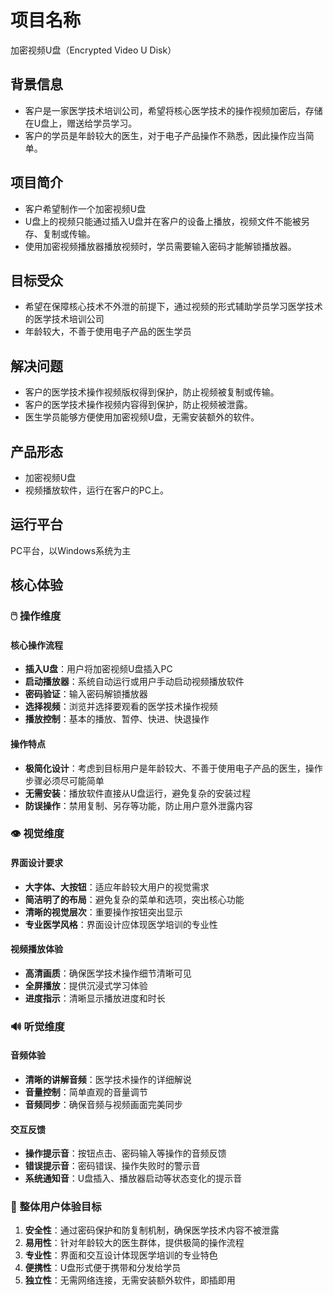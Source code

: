# 项目名称

加密视频U盘（Encrypted Video U Disk）

## 背景信息

- 客户是一家医学技术培训公司，希望将核心医学技术的操作视频加密后，存储在U盘上，赠送给学员学习。
- 客户的学员是年龄较大的医生，对于电子产品操作不熟悉，因此操作应当简单。

## 项目简介

- 客户希望制作一个加密视频U盘
- U盘上的视频只能通过插入U盘并在客户的设备上播放，视频文件不能被另存、复制或传输。
- 使用加密视频播放器播放视频时，学员需要输入密码才能解锁播放器。

## 目标受众

- 希望在保障核心技术不外泄的前提下，通过视频的形式辅助学员学习医学技术的医学技术培训公司
- 年龄较大，不善于使用电子产品的医生学员

## 解决问题

- 客户的医学技术操作视频版权得到保护，防止视频被复制或传输。
- 客户的医学技术操作视频内容得到保护，防止视频被泄露。
- 医生学员能够方便使用加密视频U盘，无需安装额外的软件。

## 产品形态

- 加密视频U盘
- 视频播放软件，运行在客户的PC上。

## 运行平台

PC平台，以Windows系统为主

## 核心体验

### 🖱️ 操作维度

#### 核心操作流程
- **插入U盘**：用户将加密视频U盘插入PC
- **启动播放器**：系统自动运行或用户手动启动视频播放软件
- **密码验证**：输入密码解锁播放器
- **选择视频**：浏览并选择要观看的医学技术操作视频
- **播放控制**：基本的播放、暂停、快进、快退操作

#### 操作特点
- **极简化设计**：考虑到目标用户是年龄较大、不善于使用电子产品的医生，操作步骤必须尽可能简单
- **无需安装**：播放软件直接从U盘运行，避免复杂的安装过程
- **防误操作**：禁用复制、另存等功能，防止用户意外泄露内容

### 👁️ 视觉维度

#### 界面设计要求
- **大字体、大按钮**：适应年龄较大用户的视觉需求
- **简洁明了的布局**：避免复杂的菜单和选项，突出核心功能
- **清晰的视觉层次**：重要操作按钮突出显示
- **专业医学风格**：界面设计应体现医学培训的专业性

#### 视频播放体验
- **高清画质**：确保医学技术操作细节清晰可见
- **全屏播放**：提供沉浸式学习体验
- **进度指示**：清晰显示播放进度和时长

### 🔊 听觉维度

#### 音频体验
- **清晰的讲解音频**：医学技术操作的详细解说
- **音量控制**：简单直观的音量调节
- **音频同步**：确保音频与视频画面完美同步

#### 交互反馈
- **操作提示音**：按钮点击、密码输入等操作的音频反馈
- **错误提示音**：密码错误、操作失败时的警示音
- **系统通知音**：U盘插入、播放器启动等状态变化的提示音

### 🎯 整体用户体验目标

1. **安全性**：通过密码保护和防复制机制，确保医学技术内容不被泄露
2. **易用性**：针对年龄较大的医生群体，提供极简的操作流程
3. **专业性**：界面和交互设计体现医学培训的专业特色
4. **便携性**：U盘形式便于携带和分发给学员
5. **独立性**：无需网络连接，无需安装额外软件，即插即用
